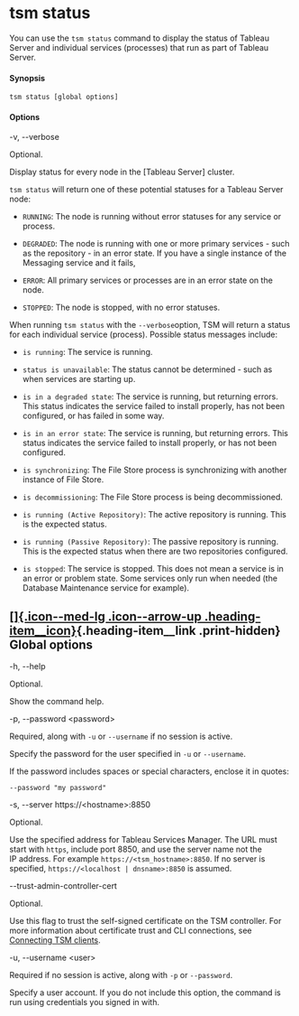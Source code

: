 

tsm status
==========
You can use the `tsm status` command to display the status of Tableau
Server and individual services (processes) that run as part of Tableau
Server.

<div>

#### Synopsis

</div>

`tsm status [global options]`

<div>

#### Options

</div>

-v, \--verbose

Optional.

Display status for every node in the [Tableau
Server] cluster.

`tsm status` will return one of these potential statuses for a Tableau
Server node:

-   `RUNNING`: The node is running without error statuses for any
    service or process.

-   `DEGRADED`: The node is running with one or more primary services -
    such as the repository - in an error state. If you have a single
    instance of the Messaging service and it fails,

-   `ERROR`: All primary services or processes are in an error state on
    the node.

-   `STOPPED`: The node is stopped, with no error statuses.

When running `tsm status` with the `--verbose`option, TSM will return a
status for each individual service (process). Possible status messages
include:

-   `is running`: The service is running.

-   `status is unavailable`: The status cannot be determined - such as
    when services are starting up.

-   `is in a degraded state`: The service is running, but returning
    errors. This status indicates the service failed to install
    properly, has not been configured, or has failed in some way.

-   `is in an error state`: The service is running, but returning
    errors. This status indicates the service failed to install
    properly, or has not been configured.

-   `is synchronizing`: The File Store process is synchronizing with
    another instance of File Store.

-   `is decommissioning`: The File Store process is being
    decommissioned.

-   `is running (Active Repository)`: The active repository is running.
    This is the expected status.

-   `is running (Passive Repository)`: The passive repository is
    running. This is the expected status when there are two repositories
    configured.

-   `is stopped`: The service is stopped. This does not mean a service
    is in an error or problem state. Some services only run when needed
    (the Database Maintenance service for example).

<div>

[[]{.icon--med-lg .icon--arrow-up .heading-item__icon}](https://help.tableau.com/current/server/en-us/cli_status_tsm.htm#){.heading-item__link .print-hidden} Global options
----------------------------------------------------------------------------------------------------------------------------------------------------------------------------

</div>

-h, \--help

Optional.

Show the command help.

-p, \--password \<password\>

Required, along with `-u` or `--username` if no session is active.

Specify the password for the user specified in `-u` or `--username`.

If the password includes spaces or special characters, enclose it in
quotes:

`--password "my password"`

-s, \--server https://\<hostname\>:8850

Optional.

Use the specified address for Tableau Services Manager. The URL must
start with `https`, include port 8850, and use the server name not the
IP address. For example `https://<tsm_hostname>:8850`. If no server is
specified, `https://<localhost | dnsname>:8850` is assumed.

\--trust-admin-controller-cert

Optional.

Use this flag to trust the self-signed certificate on the
TSM controller. For more information about certificate trust and
CLI connections, see [Connecting
TSM clients](https://help.tableau.com/current/server/en-us/tsm_overview.htm#Connecti).

-u, \--username \<user\>

Required if no session is active, along with `-p` or `--password`.

Specify a user account. If you do not include this option, the command
is run using credentials you signed in with.
